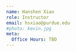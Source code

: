 ```yaml
---
name: Hanshen Xiao
role: Instructor
email: hsxiao@purdue.edu
#photo: kevin.jpg
meta:
  Office Hours: TBD
---
```


